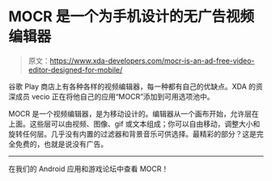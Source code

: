 # MOCR 是一个为手机设计的无广告视频编辑器

> 原文：<https://www.xda-developers.com/mocr-is-an-ad-free-video-editor-designed-for-mobile/>

谷歌 Play 商店上有各种各样的视频编辑器，每一种都有自己的优缺点。XDA 的资深成员 vecio 正在将他自己的应用“MOCR”添加到可用选项池中。

MOCR 是一个视频编辑器，是为移动设计的。编辑器从一个画布开始，允许层在上面。这些层可以由视频、图像、gif 或文本组成；你可以自由移动，调整大小和旋转任何层。几乎没有内置的过滤器和背景音乐可供选择。最精彩的部分？这是完全免费的，也就是说没有广告。

* * *

在我们的 Android 应用和游戏论坛中查看 MOCR！